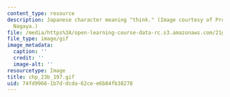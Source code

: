 ```yaml
---
content_type: resource
description: Japanese character meaning "think." (Image courtesy of Prof. Yoshimi
  Nagaya.)
file: /media/https%3A/open-learning-course-data-rc.s3.amazonaws.com/21g-506-advanced-japanese-ii-spring-2005/74fd99661b7ddcda62cee6b84fb38278_chp_23b_197.gif
file_type: image/gif
image_metadata:
  caption: ''
  credit: ''
  image-alt: ''
resourcetype: Image
title: chp_23b_197.gif
uid: 74fd9966-1b7d-dcda-62ce-e6b84fb38278
---
```

